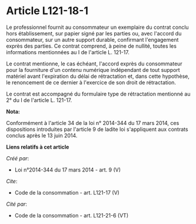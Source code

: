 # Article L121-18-1

Le professionnel fournit au consommateur un exemplaire du contrat conclu hors établissement, sur papier signé par les parties
ou, avec l'accord du consommateur, sur un autre support durable, confirmant l'engagement exprès des parties. Ce contrat
comprend, à peine de nullité, toutes les informations mentionnées au I de l'article L. 121-17. 

Le contrat mentionne, le cas échéant, l'accord exprès du consommateur pour la fourniture d'un contenu numérique indépendant
de tout support matériel avant l'expiration du délai de rétractation et, dans cette hypothèse, le renoncement de ce dernier à
l'exercice de son droit de rétractation. 

Le contrat est accompagné du formulaire type de rétractation mentionné au 2° du I de l'article L. 121-17.

**Nota:**

Conformément à l'article 34 de la loi n° 2014-344 du 17 mars 2014, ces dispositions introduites par l'article 9 de ladite loi
s'appliquent aux contrats conclus après le 13 juin 2014.

**Liens relatifs à cet article**

_Créé par_:

  - Loi n°2014-344 du 17 mars 2014 - art. 9 (V)

_Cite_:

  - Code de la consommation - art. L121-17 (V)

_Cité par_:

  - Code de la consommation - art. L121-21-6 (VT)
